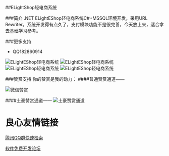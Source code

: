 ##ELightShop轻电商系统

###简介
.NET ELightEShop轻电商系统C#+MSSQL环境开发，采用URL Rewriter。系统开发得有点久了，支付模块功能不是很完善，今天放上来，适合拿去基础学习参考。

###更多支持
- QQ182860914

![ELightEShop轻电商系统](http://git.oschina.net/uploads/images/2016/0516/183247_aa64b9a5_84445.jpeg "ELightEShop轻电商系统")
![ELightEShop轻电商系统](http://git.oschina.net/uploads/images/2016/0516/183257_de0d1335_84445.jpeg "ELightEShop轻电商系统")
![ELightEShop轻电商系统](http://git.oschina.net/uploads/images/2016/0516/183304_dca155a3_84445.jpeg "ELightEShop轻电商系统")
![ELightEShop轻电商系统](http://git.oschina.net/uploads/images/2016/0516/183310_09b62b0d_84445.jpeg "ELightEShop轻电商系统")

###赞赏支持
你的赞赏是我的动力：
####普通赞赏通道——

![微信赞赏](http://git.oschina.net/uploads/images/2016/0514/121324_a21f73bd_84445.jpeg "普通赞赏通道")

####土豪赞赏通道——
![土豪赞赏通道](http://git.oschina.net/uploads/images/2016/0514/121408_7412cdf9_84445.jpeg "土豪赞赏通道")

 # 良心友情链接

[腾讯QQ群快速检索](http://u.720life.cn/s/8cf73f7c)

[软件免费开发论坛](http://u.720life.cn/s/bbb01dc0)